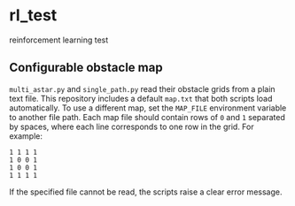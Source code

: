 # rl_test
reinforcement learning test

## Configurable obstacle map

`multi_astar.py` and `single_path.py` read their obstacle grids from a plain
text file.  This repository includes a default `map.txt` that both scripts load
automatically.  To use a different map, set the `MAP_FILE` environment variable
to another file path.  Each map file should contain rows of `0` and `1`
separated by spaces, where each line corresponds to one row in the grid.  For
example:

```
1 1 1 1
1 0 0 1
1 0 0 1
1 1 1 1
```

If the specified file cannot be read, the scripts raise a clear error message.
